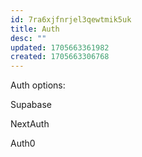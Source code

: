 ```yaml
---
id: 7ra6xjfnrjel3qewtmik5uk
title: Auth
desc: ""
updated: 1705663361982
created: 1705663306768
---
```


Auth options:

Supabase

NextAuth

Auth0

